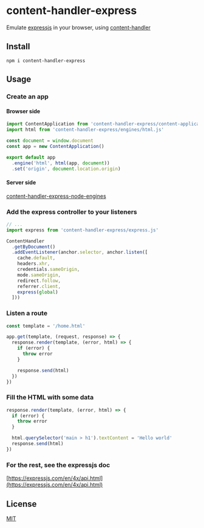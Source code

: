 # <a name="reference">content-handler-express</a>

Emulate [expressjs](https://expressjs.com) in your browser, using [content-handler](https://github.com/Lcfvs/content-handler)

## <a name="install">Install</a>

`npm i content-handler-express`

## <a name="usage">Usage</a>

### <a name="create-an-app">Create an app</a>

#### <a name="browser-side">Browser side</a>

```js
import ContentApplication from 'content-handler-express/content-application.js'
import html from 'content-handler-express/engines/html.js'

const document = window.document
const app = new ContentApplication()

export default app
  .engine('html', html(app, document))
  .set('origin', document.location.origin)

```

#### <a name="server-side">Server side</a>

[content-handler-express-node-engines](https://github.com/Lcfvs/content-handler-express-node-engines)

### <a name="add-the-express-controller-to-your-listeners">Add the express controller to your listeners</a>

```js
// ...
import express from 'content-handler-express/express.js'

ContentHandler
  .getByDocument()
  .addEventListener(anchor.selector, anchor.listen([
    cache.default,
    headers.xhr,
    credentials.sameOrigin,
    mode.sameOrigin,
    redirect.follow,
    referrer.client,
    express(global)
  ]))
```

### <a name="listen-a-route">Listen a route</a>

```js
const template = '/home.html'

app.get(template, (request, response) => {
  response.render(template, (error, html) => {
    if (error) {
      throw error
    }

    response.send(html)
  })
})
```

### <a name="fill-the-html-with-some-data">Fill the HTML with some data</a>

```js
response.render(template, (error, html) => {
  if (error) {
    throw error
  }

  html.querySelector('main > h1').textContent = 'Hello world'
  response.send(html)
})
```

### <a name="for-the-rest-see-the-expressjs-doc">For the rest, see the expressjs doc</a>

[https://expressjs.com/en/4x/api.html](https://expressjs.com/en/4x/api.html)

## <a name="license">License</a>

[MIT](https://github.com/Lcfvs/content-handler-express/blob/master/licence.md)
